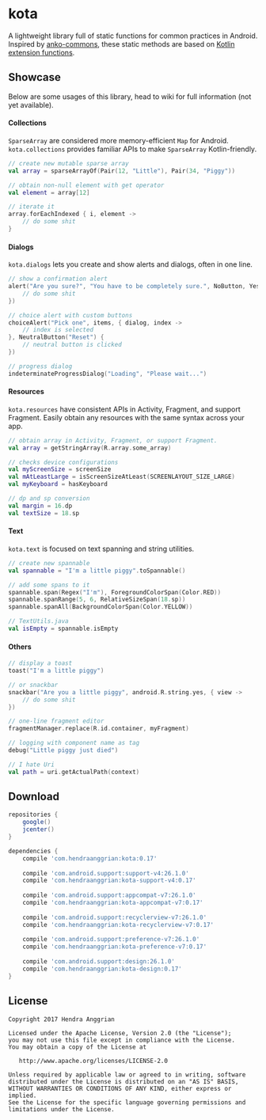 kota
====
A lightweight library full of static functions for common practices in Android.
Inspired by [anko-commons], these static methods are based on [Kotlin extension functions].

Showcase
--------
Below are some usages of this library, head to wiki for full information (not yet available).

#### Collections
`SparseArray` are considered more memory-efficient `Map` for Android.
`kota.collections` provides familiar APIs to make `SparseArray` Kotlin-friendly.

```kotlin
// create new mutable sparse array
val array = sparseArrayOf(Pair(12, "Little"), Pair(34, "Piggy"))

// obtain non-null element with get operator
val element = array[12]

// iterate it
array.forEachIndexed { i, element ->
    // do some shit
}
```

#### Dialogs
`kota.dialogs` lets you create and show alerts and dialogs, often in one line.

```kotlin
// show a confirmation alert
alert("Are you sure?", "You have to be completely sure.", NoButton, YesButton {
    // do some shit
})

// choice alert with custom buttons
choiceAlert("Pick one", items, { dialog, index ->
    // index is selected
}, NeutralButton("Reset") {
    // neutral button is clicked
})

// progress dialog
indeterminateProgressDialog("Loading", "Please wait...")
```

#### Resources
`kota.resources` have consistent APIs in Activity, Fragment, and support Fragment.
Easily obtain any resources with the same syntax across your app.

```kotlin
// obtain array in Activity, Fragment, or support Fragment.
val array = getStringArray(R.array.some_array)

// checks device configurations
val myScreenSize = screenSize
val mAtLeastLarge = isScreenSizeAtLeast(SCREENLAYOUT_SIZE_LARGE)
val myKeyboard = hasKeyboard

// dp and sp conversion
val margin = 16.dp
val textSize = 18.sp
```

#### Text
`kota.text` is focused on text spanning and string utilities.

```kotlin
// create new spannable
val spannable = "I'm a little piggy".toSpannable()

// add some spans to it
spannable.span(Regex("I'm"), ForegroundColorSpan(Color.RED))
spannable.spanRange(5, 6, RelativeSizeSpan(18.sp))
spannable.spanAll(BackgroundColorSpan(Color.YELLOW))

// TextUtils.java
val isEmpty = spannable.isEmpty
```

#### Others
```kotlin
// display a toast
toast("I'm a little piggy")

// or snackbar
snackbar("Are you a little piggy", android.R.string.yes, { view ->
    // do some shit
})

// one-line fragment editor
fragmentManager.replace(R.id.container, myFragment)

// logging with component name as tag
debug("Little piggy just died")

// I hate Uri
val path = uri.getActualPath(context)
```

Download
--------
```gradle
repositories {
    google()
    jcenter()
}

dependencies {
    compile 'com.hendraanggrian:kota:0.17'
    
    compile 'com.android.support:support-v4:26.1.0'
    compile 'com.hendraanggrian:kota-support-v4:0.17'
    
    compile 'com.android.support:appcompat-v7:26.1.0'
    compile 'com.hendraanggrian:kota-appcompat-v7:0.17'
    
    compile 'com.android.support:recyclerview-v7:26.1.0'
    compile 'com.hendraanggrian:kota-recyclerview-v7:0.17'
    
    compile 'com.android.support:preference-v7:26.1.0'
    compile 'com.hendraanggrian:kota-preference-v7:0.17'
    
    compile 'com.android.support:design:26.1.0'
    compile 'com.hendraanggrian:kota-design:0.17'
}
```

License
-------
    Copyright 2017 Hendra Anggrian

    Licensed under the Apache License, Version 2.0 (the "License");
    you may not use this file except in compliance with the License.
    You may obtain a copy of the License at

       http://www.apache.org/licenses/LICENSE-2.0

    Unless required by applicable law or agreed to in writing, software
    distributed under the License is distributed on an "AS IS" BASIS,
    WITHOUT WARRANTIES OR CONDITIONS OF ANY KIND, either express or implied.
    See the License for the specific language governing permissions and
    limitations under the License.

[Kotlin extension functions]: https://kotlinlang.org/docs/reference/extensions.html
[anko-commons]: https://github.com/Kotlin/anko
